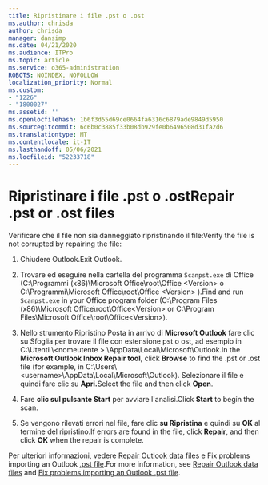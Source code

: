 ```yaml
---
title: Ripristinare i file .pst o .ost
ms.author: chrisda
author: chrisda
manager: dansimp
ms.date: 04/21/2020
ms.audience: ITPro
ms.topic: article
ms.service: o365-administration
ROBOTS: NOINDEX, NOFOLLOW
localization_priority: Normal
ms.custom:
- "1226"
- "1800027"
ms.assetid: ''
ms.openlocfilehash: 1b6f3d55d69ce0664fa6316c6879ade9849d5950
ms.sourcegitcommit: 6c6b0c3885f33b08db929fe0b6496508d31fa2d6
ms.translationtype: MT
ms.contentlocale: it-IT
ms.lasthandoff: 05/06/2021
ms.locfileid: "52233718"
---
```

# <a name="repair-pst-or-ost-files"></a><span data-ttu-id="b4762-102">Ripristinare i file .pst o .ost</span><span class="sxs-lookup"><span data-stu-id="b4762-102">Repair .pst or .ost files</span></span>

<span data-ttu-id="b4762-103">Verificare che il file non sia danneggiato ripristinando il file:</span><span class="sxs-lookup"><span data-stu-id="b4762-103">Verify the file is not corrupted by repairing the file:</span></span>

1. <span data-ttu-id="b4762-104">Chiudere Outlook.</span><span class="sxs-lookup"><span data-stu-id="b4762-104">Exit Outlook.</span></span>

2. <span data-ttu-id="b4762-105">Trovare ed eseguire nella cartella del programma `Scanpst.exe` di Office (C:\Programmi (x86)\Microsoft Office\root\Office \<Version\> o C:\Programmi\Microsoft Office\root\Office \<Version\> ).</span><span class="sxs-lookup"><span data-stu-id="b4762-105">Find and run `Scanpst.exe` in your Office program folder (C:\Program Files (x86)\Microsoft Office\root\Office\<Version\> or C:\Program Files\Microsoft Office\root\Office\<Version\>).</span></span>

3. <span data-ttu-id="b4762-106">Nello strumento Ripristino Posta in arrivo  di **Microsoft Outlook** fare clic su Sfoglia per trovare il file con estensione pst o ost, ad esempio in C:\Utenti \\<nomeutente \> \AppData\Local\Microsoft\Outlook.</span><span class="sxs-lookup"><span data-stu-id="b4762-106">In the **Microsoft Outlook Inbox Repair tool**, click **Browse** to find the .pst or .ost file (for example, in C:\Users\\<username\>\AppData\Local\Microsoft\Outlook).</span></span> <span data-ttu-id="b4762-107">Selezionare il file e quindi fare clic su **Apri.**</span><span class="sxs-lookup"><span data-stu-id="b4762-107">Select the file and then click **Open**.</span></span>

4. <span data-ttu-id="b4762-108">Fare **clic sul pulsante Start** per avviare l'analisi.</span><span class="sxs-lookup"><span data-stu-id="b4762-108">Click **Start** to begin the scan.</span></span>

5. <span data-ttu-id="b4762-109">Se vengono rilevati errori nel file, fare clic **su Ripristina** e quindi su **OK** al termine del ripristino.</span><span class="sxs-lookup"><span data-stu-id="b4762-109">If errors are found in the file, click **Repair**, and then click **OK** when the repair is complete.</span></span>

<span data-ttu-id="b4762-110">Per ulteriori informazioni, vedere [Repair Outlook data files](https://support.office.com/article/25663bc3-11ec-4412-86c4-60458afc5253) e Fix problems importing an Outlook [.pst file](https://support.office.com/article/2d2e50dc-5c36-4ab2-ab50-f1be733b3d6e).</span><span class="sxs-lookup"><span data-stu-id="b4762-110">For more information, see [Repair Outlook data files](https://support.office.com/article/25663bc3-11ec-4412-86c4-60458afc5253) and [Fix problems importing an Outlook .pst file](https://support.office.com/article/2d2e50dc-5c36-4ab2-ab50-f1be733b3d6e).</span></span>
